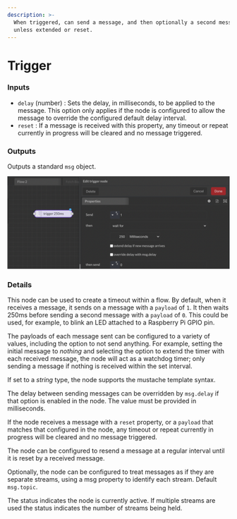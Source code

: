 ```yaml
---
description: >-
  When triggered, can send a message, and then optionally a second message,
  unless extended or reset.
---
```


# Trigger

### Inputs

* `delay` (number) : Sets the delay, in milliseconds, to be applied to the message. This option only applies if the node is configured to allow the message to override the configured default delay interval.
* `reset` : If a message is received with this property, any timeout or repeat currently in progress will be cleared and no message triggered.

### Outputs

Outputs a standard `msg` object.

![](<../../../.gitbook/assets/image (25) (1) (1).png>)

### Details

This node can be used to create a timeout within a flow. By default, when it receives a message, it sends on a message with a `payload` of `1`. It then waits 250ms before sending a second message with a `payload` of `0`. This could be used, for example, to blink an LED attached to a Raspberry Pi GPIO pin.

The payloads of each message sent can be configured to a variety of values, including the option to not send anything. For example, setting the initial message to _nothing_ and selecting the option to extend the timer with each received message, the node will act as a watchdog timer; only sending a message if nothing is received within the set interval.

If set to a _string_ type, the node supports the mustache template syntax.

The delay between sending messages can be overridden by `msg.delay` if that option is enabled in the node. The value must be provided in milliseconds.

If the node receives a message with a `reset` property, or a `payload` that matches that configured in the node, any timeout or repeat currently in progress will be cleared and no message triggered.

The node can be configured to resend a message at a regular interval until it is reset by a received message.

Optionally, the node can be configured to treat messages as if they are separate streams, using a msg property to identify each stream. Default `msg.topic`.

The status indicates the node is currently active. If multiple streams are used the status indicates the number of streams being held.
